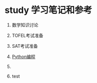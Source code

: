 # study 学习笔记和参考

1. 数学知识讨论
2. TOFEL考试准备
3. SAT考试准备
4. [Python编程](https://github.com/yasenstar/study/tree/main/Python)

5. 
6. test
